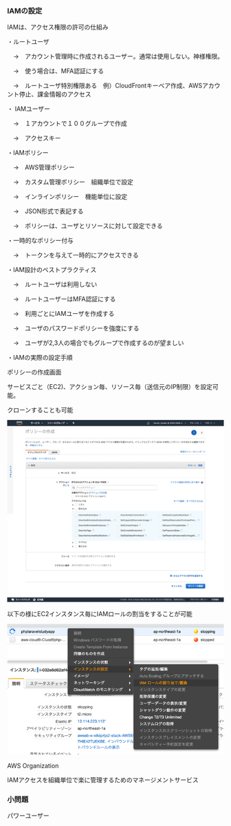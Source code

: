 ### IAMの設定

IAMは、アクセス権限の許可の仕組み

・ルートユーザ

　→　アカウント管理時に作成されるユーザー。通常は使用しない。神様権限。

　→　使う場合は、MFA認証にする

　→　ルートユーザ特別権限ある　例）CloudFrontキーベア作成、AWSアカウント停止、課金情報のアクセス

・ IAMユーザー

　→　１アカウントで１００グループで作成

　→　アクセスキー

・IAMポリシー

　→　AWS管理ポリシー

　→　カスタム管理ポリシー　組織単位で設定

　→　インラインポリシー　機能単位に設定

　→　JSON形式で表記する

　→　ポリシーは、ユーザとリソースに対して設定できる

・一時的なポリシー付与

　→　トークンを与えて一時的にアクセスできる

・IAM設計のベストプラクティス

　→　ルートユーザは利用しない

　→　ルートユーザーはMFA認証にする

　→　利用ごとにIAMユーザを作成する

　→　ユーザのパスワードポリシーを強度にする

　→　ユーザが2,3人の場合でもグループで作成するのが望ましい

・IAMの実際の設定手順



ポリシーの作成画面

サービスごと（EC2)、アクション毎、リソース毎（送信元のIP制限）を設定可能。

クローンすることも可能

![screencapture-console-aws-amazon-iam-home-2019-09-29-09_59_34](./screencapture-console-aws-amazon-iam-home-2019-09-29-09_59_34.png)

以下の様にEC2インスタンス毎にIAMロールの割当をすることが可能

![image-20190929100828634](./image-20190929100828634.png)

AWS Organization

IAMアクセスを組織単位で楽に管理するためのマネージメントサービス



### 小問題

パワーユーザー







